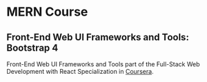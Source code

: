 # MERN Course

## Front-End Web UI Frameworks and Tools: Bootstrap 4

Front-End Web UI Frameworks and Tools part of the Full-Stack Web Development with React Specialization in [Coursera](https://www.coursera.org/specializations/full-stack-react).
